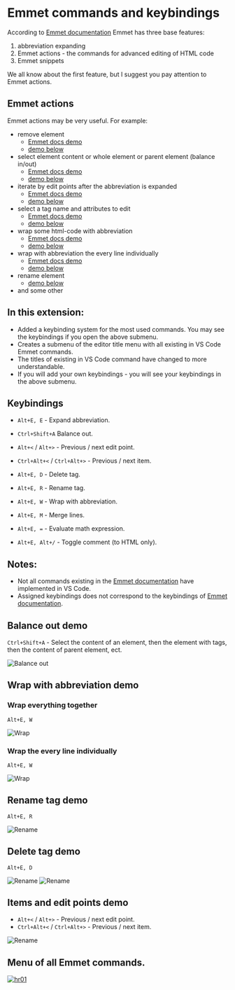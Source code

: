 [hr01]: https://bognaum.github.io/vscode-emmet-commands-and-keybindings/IMG/screenshot-01-01.png
[hr02]: https://bognaum.github.io/vscode-emmet-commands-and-keybindings/IMG/screenshot-02.png
[hr03]: https://bognaum.github.io/vscode-emmet-commands-and-keybindings/IMG/screenshot-03.png

# Emmet commands and keybindings
According to [Emmet documentation](https://docs.emmet.io/) Emmet has three base features:

1. abbreviation expanding
2. Emmet actions - the commands for advanced editing of HTML code
3. Emmet snippets 

We all know about the first feature, but I suggest you pay attention to Emmet actions.

## Emmet actions
Emmet actions may be very useful. For example:

- remove element 
	- [Emmet docs demo](https://docs.emmet.io/actions/remove-tag/) 
	- [demo below](#delete-tag-demo)
- select element content or whole element or parent element (balance in/out)
	- [Emmet docs demo](https://docs.emmet.io/actions/match-pair/) 
	- [demo below](#balance-out-demo)
- iterate by edit points after the abbreviation is expanded 
	- [Emmet docs demo](https://docs.emmet.io/actions/go-to-edit-point/) 
	- [demo below](#items-and-edit-points-demo)
- select a tag name and attributes to edit 
	- [Emmet docs demo](https://docs.emmet.io/actions/select-item/) 
	- [demo below](#items-and-edit-points-demo)
- wrap some html-code with abbreviation 
	- [Emmet docs demo](https://docs.emmet.io/actions/wrap-with-abbreviation/#wrap-with-abbreviation) 
	- [demo below](#wrap-everything-together)
- wrap with abbreviation the every line individually 
	- [Emmet docs demo](https://docs.emmet.io/actions/wrap-with-abbreviation/#wrapping-individual-lines)
	- [demo below](#wrap-the-every-line-individually)
- rename element
	- [demo below](#rename-tag-demo)
- and some other


## In this extension:
- Added a keybinding system for the most used commands. You may see the keybindings if you open the above submenu.
- Creates a submenu of the editor title menu with all existing in VS Code Emmet commands. 
- The titles of existing in VS Code command have changed to more understandable.
- If you will add your own keybindings - you will see your keybindings in the above submenu.

## Keybindings
- ```Alt+E, E``` - Expand abbreviation.
- ```Ctrl+Shift+A``` Balance out.

- ```Alt+<``` / ```Alt+>``` - Previous / next edit point.
- ```Ctrl+Alt+<``` / ```Ctrl+Alt+>``` - Previous / next item.

- ```Alt+E, D``` - Delete tag.
- ```Alt+E, R``` - Rename tag.
- ```Alt+E, W``` - Wrap with abbreviation.
- ```Alt+E, M``` - Merge lines.
- ```Alt+E, =``` - Evaluate math expression.
- ```Alt+E, Alt+/``` - Toggle comment (to HTML only).

## Notes:
- Not all commands existing in the [Emmet documentation](https://docs.emmet.io/) have implemented in VS Code.
- Assigned keybindings does not correspond to the keybindings of [Emmet documentation](https://docs.emmet.io/).

## Balance out demo
```Ctrl+Shift+A``` - Select the content of an element, then the element with tags, then the content of parent element, ect.

![Balance out](IMG/emmet-balance-out-01.gif)

## Wrap with abbreviation demo

### Wrap everything together
```Alt+E, W```

![Wrap](IMG/emmet-wrap-04.gif)

### Wrap the every line individually
```Alt+E, W```

![Wrap](IMG/emmet-wrap-03.gif)

## Rename tag demo

```Alt+E, R```

![Rename](IMG/emmet-rename-01.gif)

## Delete tag demo

```Alt+E, D```

![Rename](IMG/emmet-delete-02.gif)
![Rename](IMG/emmet-delete-01.gif)

## Items and edit points demo

- ```Alt+<``` / ```Alt+>``` - Previous / next edit point.
- ```Ctrl+Alt+<``` / ```Ctrl+Alt+>``` - Previous / next item.

![Rename](IMG/emmet-items-edit-points-01.gif)

## Menu of all Emmet commands.

[![hr01]][hr01]

<!-- [![hr02]][hr02] -->

<!-- [![hr03]][hr03] -->
